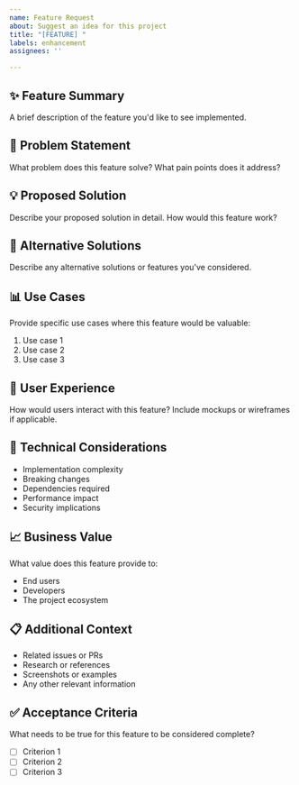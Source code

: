 ```yaml
---
name: Feature Request
about: Suggest an idea for this project
title: "[FEATURE] "
labels: enhancement
assignees: ''

---
```


## ✨ Feature Summary
A brief description of the feature you'd like to see implemented.

## 🎯 Problem Statement
What problem does this feature solve? What pain points does it address?

## 💡 Proposed Solution
Describe your proposed solution in detail. How would this feature work?

## 🔄 Alternative Solutions
Describe any alternative solutions or features you've considered.

## 📊 Use Cases
Provide specific use cases where this feature would be valuable:
1. Use case 1
2. Use case 2
3. Use case 3

## 🎨 User Experience
How would users interact with this feature? Include mockups or wireframes if applicable.

## 🔧 Technical Considerations
- Implementation complexity
- Breaking changes
- Dependencies required
- Performance impact
- Security implications

## 📈 Business Value
What value does this feature provide to:
- End users
- Developers
- The project ecosystem

## 📋 Additional Context
- Related issues or PRs
- Research or references
- Screenshots or examples
- Any other relevant information

## ✅ Acceptance Criteria
What needs to be true for this feature to be considered complete?
- [ ] Criterion 1
- [ ] Criterion 2
- [ ] Criterion 3
